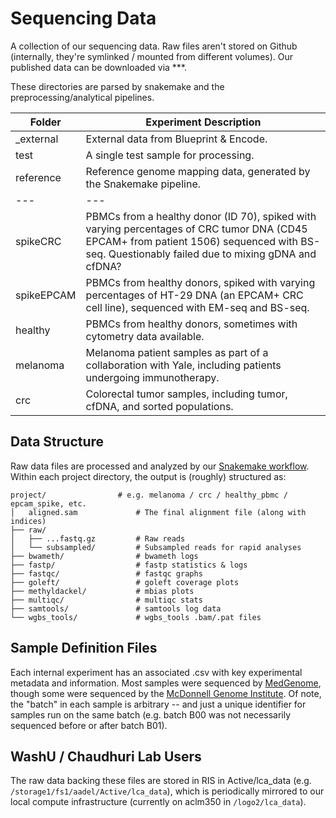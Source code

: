 # Sequencing Data

A collection of our sequencing data. Raw files aren't stored on Github (internally, they're symlinked / mounted from different volumes). Our published data can be downloaded via ***.

These directories are parsed by snakemake and the preprocessing/analytical pipelines.
  
| Folder | Experiment Description |
| --- | --- |
| _external | External data from Blueprint & Encode. |
| test | A single test sample for processing. |
| reference | Reference genome mapping data, generated by the Snakemake pipeline. |
| --- | --- | 
| spikeCRC | PBMCs from a healthy donor (ID 70), spiked with varying percentages of CRC tumor DNA (CD45 EPCAM+ from patient 1506) sequenced with BS-seq. Questionably failed due to mixing gDNA and cfDNA? |
| spikeEPCAM | PBMCs from healthy donors, spiked with varying percentages of HT-29 DNA (an EPCAM+ CRC cell line), sequenced with EM-seq and BS-seq. |
| healthy | PBMCs from healthy donors, sometimes with cytometry data available. |
| melanoma | Melanoma patient samples as part of a collaboration with Yale, including patients undergoing immunotherapy. |
| crc | Colorectal tumor samples, including tumor, cfDNA, and sorted populations. |

## Data Structure

Raw data files are processed and analyzed by our [Snakemake workflow](../workflow). Within each project directory, the output is (roughly) structured as:

    project/   	   	        # e.g. melanoma / crc / healthy_pbmc / epcam_spike, etc.
    │   aligned.sam             # The final alignment file (along with indices)
    ├── raw/
    │   ├── ...fastq.gz         # Raw reads
    │   └── subsampled/         # Subsampled reads for rapid analyses
    ├── bwameth/                # bwameth logs 
    ├── fastp/                  # fastp statistics & logs
    ├── fastqc/                 # fastqc graphs 
    ├── goleft/                 # goleft coverage plots
    ├── methyldackel/           # mbias plots
    ├── multiqc/                # multiqc stats
    ├── samtools/               # samtools log data
    └── wgbs_tools/             # wgbs_tools .bam/.pat files

## Sample Definition Files

Each internal experiment has an associated .csv with key experimental metadata and information. Most samples were sequenced by [MedGenome](https://research.medgenome.com/), though some were sequenced by the [McDonnell Genome Institute](https://www.genome.wustl.edu/). Of note, the "batch" in each sample is arbitrary -- and just a unique identifier for samples run on the same batch (e.g. batch B00 was not necessarily sequenced before or after batch B01). 

## WashU / Chaudhuri Lab Users

The raw data backing these files are stored in RIS in Active/lca_data (e.g. `/storage1/fs1/aadel/Active/lca_data`), which is periodically mirrored to our local compute infrastructure (currently on aclm350 in `/logo2/lca_data`).
